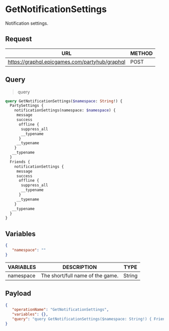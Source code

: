 # GetNotificationSettings

Notification settings.

## Request
| URL | METHOD |
| - | - |
| https://graphql.epicgames.com/partyhub/graphql | POST |

## Query
> query
```graphql
query GetNotificationSettings($namespace: String!) {
  PartySettings {
    notificationSettings(namespace: $namespace) {
     message
     success
      offline {
       suppress_all
       __typename
      }
     __typename
    }
   __typename
  }
  Friends {
    notificationSettings {
     message
     success
      offline {
       suppress_all
       __typename
      }
     __typename
    }
   __typename
  }
}
```

## Variables
```json
{
   "namespace": ""
}
```
| VARIABLES | DESCRIPTION | TYPE |
| - | - | - |
| namespace | The short/full name of the game. | String |

## Payload
```json
{
   "operationName": "GetNotificationSettings",
   "variables": {},
   "query": "query GetNotificationSettings($namespace: String!) { Friends { __typename notificationSettings { __typename offline { __typename suppress_all } success message } } PartySettings { __typename notificationSettings(namespace: $namespace) { __typename offline { __typename suppress_all } success message } } }"
}
```